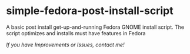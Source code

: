 # simple-fedora-post-install-script
A basic post install get-up-and-running Fedora GNOME install script.
The script optimizes and installs must have features in Fedora


*If you have Improvements or Issues, contact me!*


